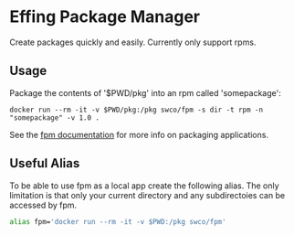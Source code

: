 # Effing Package Manager

Create packages quickly and easily. Currently only support rpms.

## Usage

Package the contents of '$PWD/pkg' into an rpm called 'somepackage':

```base
docker run --rm -it -v $PWD/pkg:/pkg swco/fpm -s dir -t rpm -n "somepackage" -v 1.0 .
```

See the [fpm documentation](https://github.com/jordansissel/fpm/wiki) for more
info on packaging applications.

## Useful Alias
To be able to use fpm as a local app create the following alias. The only limitation is that only your current directory and any subdirectoies can be accessed by fpm.

```bash
alias fpm='docker run --rm -it -v $PWD:/pkg swco/fpm'
```
